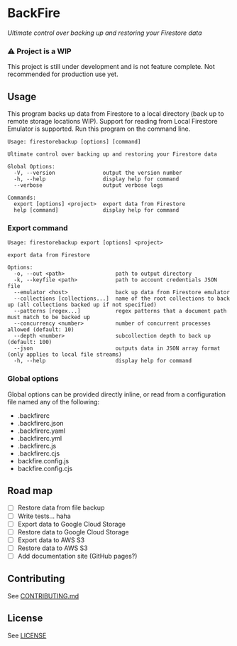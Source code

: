 # BackFire

_Ultimate control over backing up and restoring your Firestore data_

### ⚠️ Project is a WIP

This project is still under development and is not feature complete. Not recommended
for production use yet.

## Usage

This program backs up data from Firestore to a local directory (back up to remote
storage locations WIP). Support for reading from Local Firestore Emulator is
supported. Run this program on the command line.

```
Usage: firestorebackup [options] [command]

Ultimate control over backing up and restoring your Firestore data

Global Options:
  -V, --version               output the version number
  -h, --help                  display help for command
  --verbose                   output verbose logs

Commands:
  export [options] <project>  export data from Firestore
  help [command]              display help for command
```

### Export command

```
Usage: firestorebackup export [options] <project>

export data from Firestore

Options:
  -o, --out <path>                path to output directory
  -k, --keyfile <path>            path to account credentials JSON file
  --emulator <host>               back up data from Firestore emulator
  --collections [collections...]  name of the root collections to back up (all collections backed up if not specified)
  --patterns [regex...]           regex patterns that a document path must match to be backed up
  --concurrency <number>          number of concurrent processes allowed (default: 10)
  --depth <number>                subcollection depth to back up (default: 100)
  --json                          outputs data in JSON array format (only applies to local file streams)
  -h, --help                      display help for command
```

### Global options

Global options can be provided directly inline, or read from a configuration file
named any of the following:

- .backfirerc
- .backfirerc.json
- .backfirerc.yaml
- .backfirerc.yml
- .backfirerc.js
- .backfirerc.cjs
- backfire.config.js
- backfire.config.cjs

## Road map

- [ ] Restore data from file backup
- [ ] Write tests... haha
- [ ] Export data to Google Cloud Storage
- [ ] Restore data to Google Cloud Storage
- [ ] Export data to AWS S3
- [ ] Restore data to AWS S3
- [ ] Add documentation site (GitHub pages?)

## Contributing

See [CONTRIBUTING.md](CONTRIBUTING.md)

## License

See [LICENSE](LICENSE)
